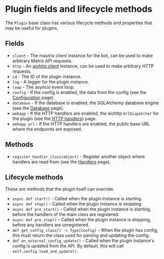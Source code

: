 # Plugin fields and lifecycle methods

The `Plugin` base class has various lifecycle methods and properties that may be
useful for plugins.

## Fields

* `client` - The mautrix client instance for the bot, can be used to make
  arbitrary Matrix API requests.
* `http` - An [aiohttp client] instance, can be used to make arbitrary HTTP
  requests.
* `id` - The ID of the plugin instance.
* `log` - A logger for the plugin instance.
* `loop` - The asyncio event loop.
* `config` - If the config is enabled, the data from the config (see
  the [Configuration] page).
* `database` - If the database is enabled, the SQLAlchemy database engine (see
  the [Database] page).
* `webapp` - If the HTTP handlers are enabled, the aiohttp `UrlDispatcher` for
  the plugin (see the [HTTP handlers]) page.
* `webapp_url` - If the HTTP handlers are enabled, the public base URL where the
  endpoints are exposed.

[aiohttp client]: https://docs.aiohttp.org/en/stable/client.html
[Configuration]: ../configuration.md
[Database]: <> (../database.md)
[HTTP handlers]: ../handlers/web.md

## Methods

* `register_handler_class(object)` - Register another object where handlers are
  read from (see the [Handlers](../handlers/index.md) page).

## Lifecycle methods

These are methods that the plugin itself can override.

* `async def start()` - Called when the plugin instance is starting.
* `async def stop()` - Called when the plugin instance is stopping.
* `async def pre_start()` - Called when the plugin instance is starting, before
  the handlers of the main class are registered.
* `async def pre_stop()` - Called when the plugin instance is stopping, before
  any handlers are unregistered.
* `def get_config_class() -> Type[Config]` - When the plugin has config, this
  must return the class used for parsing and updating the config.
* `def on_external_config_update()` - Called when the plugin instance's config
  is updated from the API. By default, this will
  call `self.config.load_and_update()`.
